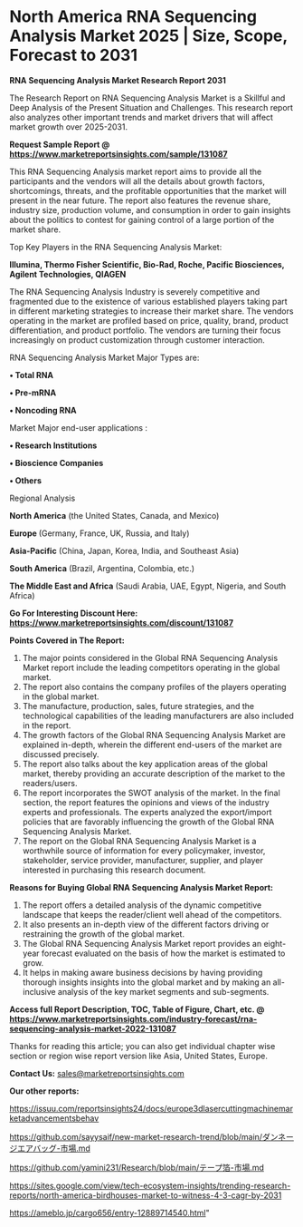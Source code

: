 # North America RNA Sequencing Analysis Market 2025 | Size, Scope, Forecast to 2031

<strong>RNA Sequencing Analysis Market Research Report 2031</strong>

The Research Report on RNA Sequencing Analysis Market is a Skillful and Deep Analysis of the Present Situation and Challenges. This research report also analyzes other important trends and market drivers that will affect market growth over 2025-2031.

<strong>Request Sample Report @ <a href=https://www.marketreportsinsights.com/sample/131087>https://www.marketreportsinsights.com/sample/131087</a></strong>

This RNA Sequencing Analysis market report aims to provide all the participants and the vendors will all the details about growth factors, shortcomings, threats, and the profitable opportunities that the market will present in the near future. The report also features the revenue share, industry size, production volume, and consumption in order to gain insights about the politics to contest for gaining control of a large portion of the market share.

Top Key Players in the RNA Sequencing Analysis Market:

<strong>Illumina, Thermo Fisher Scientific, Bio-Rad, Roche, Pacific Biosciences, Agilent Technologies, QIAGEN</strong>

The RNA Sequencing Analysis Industry is severely competitive and fragmented due to the existence of various established players taking part in different marketing strategies to increase their market share. The vendors operating in the market are profiled based on price, quality, brand, product differentiation, and product portfolio. The vendors are turning their focus increasingly on product customization through customer interaction.

RNA Sequencing Analysis Market Major Types are:

<strong>• Total RNA

• Pre-mRNA

• Noncoding RNA</strong>

Market Major end-user applications :

<strong>• Research Institutions

• Bioscience Companies

• Others</strong>

Regional Analysis

</u><strong><b>North America</b></strong> (the United States, Canada, and Mexico)

<strong><b>Europe </b></strong>(Germany, France, UK, Russia, and Italy)

<strong><b>Asia-Pacific</b></strong> (China, Japan, Korea, India, and Southeast Asia)

<strong><b>South America</b></strong> (Brazil, Argentina, Colombia, etc.)

<strong><b>The Middle East and Africa</b></strong> (Saudi Arabia, UAE, Egypt, Nigeria, and South Africa)

<strong>Go For Interesting Discount Here: <a href=https://www.marketreportsinsights.com/discount/131087>https://www.marketreportsinsights.com/discount/131087</a></strong>

<strong>Points Covered in The Report:</strong>
<ol>
  <li>The major points considered in the Global RNA Sequencing Analysis Market report include the leading competitors operating in the global market.</li>
  <li>The report also contains the company profiles of the players operating in the global market.</li>
  <li>The manufacture, production, sales, future strategies, and the technological capabilities of the leading manufacturers are also included in the report.</li>
  <li>The growth factors of the Global RNA Sequencing Analysis Market are explained in-depth, wherein the different end-users of the market are discussed precisely.</li>
  <li>The report also talks about the key application areas of the global market, thereby providing an accurate description of the market to the readers/users.</li>
  <li>The report incorporates the SWOT analysis of the market. In the final section, the report features the opinions and views of the industry experts and professionals. The experts analyzed the export/import policies that are favorably influencing the growth of the Global RNA Sequencing Analysis Market.</li>
  <li>The report on the Global RNA Sequencing Analysis Market is a worthwhile source of information for every policymaker, investor, stakeholder, service provider, manufacturer, supplier, and player interested in purchasing this research document.</li>
</ol>
<strong>Reasons for Buying Global RNA Sequencing Analysis Market Report:</strong>

<ol>
  <li>The report offers a detailed analysis of the dynamic competitive landscape that keeps the reader/client well ahead of the competitors.</li>
  <li>It also presents an in-depth view of the different factors driving or restraining the growth of the global market.</li>
  <li>The Global RNA Sequencing Analysis Market report provides an eight-year forecast evaluated on the basis of how the market is estimated to grow.</li>
  <li>It helps in making aware business decisions by having providing thorough insights insights into the global market and by making an all-inclusive analysis of the key market segments and sub-segments.</li>
</ol>
<strong>Access full Report Description, TOC, Table of Figure, Chart, etc. @ <a href=https://www.marketreportsinsights.com/industry-forecast/rna-sequencing-analysis-market-2022-131087>https://www.marketreportsinsights.com/industry-forecast/rna-sequencing-analysis-market-2022-131087</a></strong>


Thanks for reading this article; you can also get individual chapter wise section or region wise report version like Asia, United States, Europe.

<strong>Contact Us:</strong>
sales@marketreportsinsights.com

<strong>Our other reports:</strong>

<a href=https://issuu.com/reportsinsights24/docs/europe3dlasercuttingmachinemarketadvancementsbehav>https://issuu.com/reportsinsights24/docs/europe3dlasercuttingmachinemarketadvancementsbehav</a>

<a href=https://github.com/sayysaif/new-market-research-trend/blob/main/ダンネージエアバッグ-市場.md>https://github.com/sayysaif/new-market-research-trend/blob/main/ダンネージエアバッグ-市場.md</a>

<a href=https://github.com/yamini231/Research/blob/main/テープ箔-市場.md>https://github.com/yamini231/Research/blob/main/テープ箔-市場.md</a>

<a href=https://sites.google.com/view/tech-ecosystem-insights/trending-research-reports/north-america-birdhouses-market-to-witness-4-3-cagr-by-2031>https://sites.google.com/view/tech-ecosystem-insights/trending-research-reports/north-america-birdhouses-market-to-witness-4-3-cagr-by-2031</a>

<a href=https://ameblo.jp/cargo656/entry-12889714540.html>https://ameblo.jp/cargo656/entry-12889714540.html</a>"
